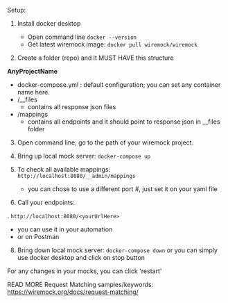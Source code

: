 Setup: 

1. Install docker desktop 
   * Open command line `docker --version`
   * Get latest wiremock image: `docker pull wiremock/wiremock` 

2. Create a folder (repo) and it MUST HAVE this structure

**AnyProjectName**

* docker-compose.yml : default configuration; you can set any container name here.
* /__files
  * contains all response json files
* /mappings 
  * contains all endpoints and it should point to response json in __files folder

3. Open command line, go to the path of your wiremock project.
4. Bring up local mock server: `docker-compose up`
5. To check all available mappings: 
   `http://localhost:8080/__admin/mappings`
    * you can chose to use a different port #, just set it on your yaml file

7. Call your endpoints: 

. `http://localhost:8080/<yourUrlHere>`
   * you can use it in your automation
   * or on Postman


8. Bring down local mock server: `docker-compose down` 
or you can simply use docker desktop and click on stop button

For any changes in your mocks, you can click 'restart'

READ MORE
Request Matching samples/keywords: https://wiremock.org/docs/request-matching/